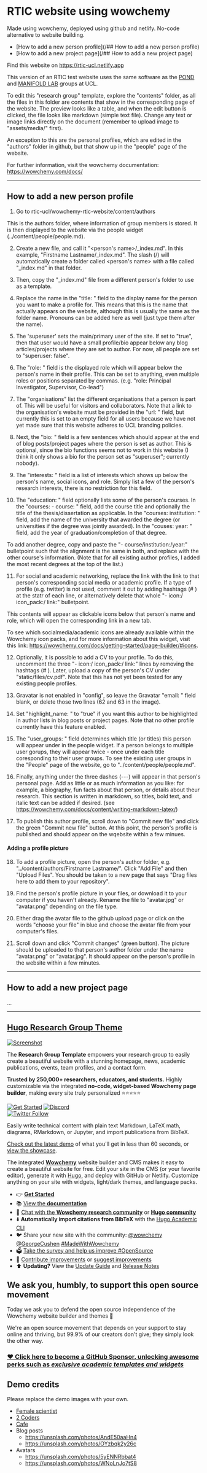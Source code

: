 # RTIC website using wowchemy
Made using wowchemy, deployed using github and netlify. No-code alternative to website building.

- [How to add a new person profile](/## How to add a new person profile)
- [How to add a new project page](/## How to add a new project page)

Find this website on https://rtic-ucl.netlify.app

This version of an RTIC test website uses the same software as the [POND](https://ucl-pond.github.io) and [MANIFOLD LAB](https://manifold-lab.netlify.app) groups at UCL.

To edit this "research group" template, explore the "contents" folder, as all the files in this folder are contents that show in the corresponding page of the website. The preview looks like a table, and when the edit button is clicked, the file looks like markdown (simple text file). Change any text or image links directly on the document (remember to upload image to "assets/media/" first).

An exception to this are the personal profiles, which are edited in the "authors" folder in github, but that show up in the "people" page of the website.

For further information, visit the wowchemy documentation: https://wowchemy.com/docs/

-----------------------------------------------------------------------------
## How to add a new person profile

1. Go to rtic-ucl/wowchemy-rtic-website/content/authors

  This is the authors folder, where information of group members is stored. It is then displayed to the website via the people widget (../content/people/people.md).

2. Create a new file, and call it "<person's name>/_index.md". In this example, "Firstname Lastname/_index.md". The slash (/) will automatically create a folder called <person's name> with a file called "_index.md" in that folder.

3. Then, copy the "_index.md" file from a different person's folder to use as a template. 

4. Replace the name in the "title: " field to the display name for the person you want to make a profile for. This means that this is the name that actually appears on the website, although this is usually the same as the folder name. Pronouns can be added here as well (just type them after the name).

5. The 'superuser' sets the main/primary user of the site. If set to "true", then that user would have a small profile/bio appear below any blog articles/projects where they are set to author. For now, all people are set to "superuser: false".

6. The "role: " field is the displayed role which will appear below the person's name in their profile. This can be set to anything, even multiple roles or positions separated by commas. (e.g. "role: Principal Investigator, Supervisor, Co-lead")

7. The "organisations" list the different organisations that a person is part of. This will be useful for visitors and collaborators. Note that a link to the organisation's website must be provided in the "url: " field, but currently this is set to an empty field for all users because we have not yet made sure that this website adheres to UCL branding policies.

8. Next, the "bio: " field is a few sentences which should appear at the end of blog posts/project pages where the person is set as author. This is optional, since the bio functions seems not to work in this website (I think it only shows a bio for the person set as "superuser"; currently nobody).

9. The "interests: " field is a list of interests which shows up below the person's name, social icons, and role. Simply list a few of the person's research interests, there is no restriction for this field. 

10. The "education: " field optionally lists some of the person's courses. In the "courses: - course: " field, add the course title and optionally the title of the thesis/dissertation as applicable. In the "courses:   institution: " field, add the name of the university that awarded the degree (or universities if the degree was jointly awarded). In the "couses:   year: " field, add the year of graduation/completion of that degree.

  To add another degree, copy and paste the "- course/institution:/year:" bulletpoint such that the alignment is the same in both, and replace with the other course's information. (Note that for all existing author profiles, I added the most recent degrees at the top of the list.)

11. For social and academic networking, replace the link with the link to that person's corresponding social media or academic profile. If a type of profile (e.g. twitter) is not used, comment it out by adding hashtags (# ) at the statr of each line, or alternatively delete that whole "- icon:/ icon_pack:/ link:" bulletpoint.

  This contents will appear as clickable icons below that person's name and role, which will open the corresponding link in a new tab.
  
  To see which socialmedia/academic icons are already available within the Wowchemy icon packs, and for more information about this widget, visit this link: https://wowchemy.com/docs/getting-started/page-builder/#icons.

12. Optionally, it is possible to add a CV to your profile. To do this, uncomment the three "- icon:/  icon_pack:/  link:" lines by removing the hashtags (# ). Later, upload a copy of the person's CV under "static/files/cv.pdf". Note that this has not yet been tested for any existing people profiles.

13. Gravatar is not enabled in "config", so leave the Gravatar "email: " field blank, or delete those two lines (62 and 63 in the image).

14. Set "highlight_name: " to "true" if you want this author to be highlighted in author lists in blog posts or project pages. Note that no other profile currently have this feature enabled.

15. The "user_groups: " field determines which title (or titles) this person will appear under in the people widget. If a person belongs to multiple user gorups, they will appear twice - once under each title coresponding to their user groups. To see the existing user groups in the "People" page of the website, go to "../content/people/people.md".

16. Finally, anything under the three dashes (---) will appear in that person's personal page. Add as little or as much information as you like: for example, a biography, fun facts about that person, or details about theur research. This section is written in markdown, so titles, bold text, and italic text can be added if desired. (see https://wowchemy.com/docs/content/writing-markdown-latex/)

17. To publish this author profile, scroll down to "Commit new file" and click the green "Commit new file" button. At this point, the person's profile is published and should appear on the wqebsite within a few minues.

#### Adding a profile picture

18. To add a profile picture, open the person's author folder, e.g. "../content/authors/Firstname Lastname/". Click "Add File" and then "Upload Files". You should be taken to a new page that says "Drag files here to add them to your repository".

19. Find the person's profile picture in your files, or download it to your computer if you haven't already. Rename the file to "avatar.jpg" or "avatar.png" depending on the file type.

20. Either drag the avatar file to the github upload page or click on the words "choose your file" in blue and choose the avatar file from your computer's files.

21. Scroll down and click "Commit changes" (green button). The picture should be uploaded to that person's author folder under the name "avatar.png" or "avatar.jpg". It should appear on the person's profile in the website within a few minutes.

-----------------------------------------------------------------------------

## How to add a new project page

...

-----------------------------------------------------------------------------


## [Hugo Research Group Theme](https://github.com/wowchemy/starter-hugo-research-group)

[![Screenshot](./preview.png)](https://wowchemy.com/hugo-themes/)

The **Research Group Template** empowers your research group to easily create a beautiful website with a stunning homepage, news, academic publications, events, team profiles, and a contact form.

️**Trusted by 250,000+ researchers, educators, and students.** Highly customizable via the integrated **no-code, widget-based Wowchemy page builder**, making every site truly personalized ⭐⭐⭐⭐⭐

[![Get Started](https://img.shields.io/badge/-Get%20started-ff4655?style=for-the-badge)](https://wowchemy.com/hugo-themes/)
[![Discord](https://img.shields.io/discord/722225264733716590?style=for-the-badge)](https://discord.com/channels/722225264733716590/742892432458252370/742895548159492138)  
[![Twitter Follow](https://img.shields.io/twitter/follow/wowchemy?label=Follow%20on%20Twitter)](https://twitter.com/wowchemy)

Easily write technical content with plain text Markdown, LaTeX math, diagrams, RMarkdown, or Jupyter, and import publications from BibTeX.

[Check out the latest demo](https://research-group.netlify.app/) of what you'll get in less than 60 seconds, or [view the showcase](https://wowchemy.com/creators/).

The integrated [**Wowchemy**](https://wowchemy.com) website builder and CMS makes it easy to create a beautiful website for free. Edit your site in the CMS (or your favorite editor), generate it with [Hugo](https://github.com/gohugoio/hugo), and deploy with GitHub or Netlify. Customize anything on your site with widgets, light/dark themes, and language packs.

- 👉 [**Get Started**](https://wowchemy.com/hugo-themes/)
- 📚 [View the **documentation**](https://wowchemy.com/docs/)
- 💬 [Chat with the **Wowchemy research community**](https://discord.gg/z8wNYzb) or [**Hugo community**](https://discourse.gohugo.io)
- ⬇️ **Automatically import citations from BibTeX** with the [Hugo Academic CLI](https://github.com/wowchemy/hugo-academic-cli)
- 🐦 Share your new site with the community: [@wowchemy](https://twitter.com/wowchemy) [@GeorgeCushen](https://twitter.com/GeorgeCushen) [#MadeWithWowchemy](https://twitter.com/search?q=%23MadeWithWowchemy&src=typed_query)
- 🗳 [Take the survey and help us improve #OpenSource](https://forms.gle/NioD9VhUg7PNmdCAA)
- 🚀 [Contribute improvements](https://github.com/wowchemy/wowchemy-hugo-themes/blob/main/CONTRIBUTING.md) or [suggest improvements](https://github.com/wowchemy/wowchemy-hugo-themes/issues)
- ⬆️ **Updating?** View the [Update Guide](https://wowchemy.com/docs/hugo-tutorials/update/) and [Release Notes](https://github.com/wowchemy/wowchemy-hugo-themes/releases)

## We ask you, humbly, to support this open source movement

Today we ask you to defend the open source independence of the Wowchemy website builder and themes 🐧

We're an open source movement that depends on your support to stay online and thriving, but 99.9% of our creators don't give; they simply look the other way.

### [❤️ Click here to become a GitHub Sponsor, unlocking awesome perks such as _exclusive academic templates and widgets_](https://github.com/sponsors/gcushen)

## Demo credits

Please replace the demo images with your own.

- [Female scientist](https://unsplash.com/photos/uVnRa6mOLOM)
- [2 Coders](https://unsplash.com/photos/kwzWjTnDPLk)
- [Cafe](https://unsplash.com/photos/RnDGGnMEOao)
- Blog posts
  - https://unsplash.com/photos/AndE50aaHn4
  - https://unsplash.com/photos/OYzbqk2y26c
- Avatars
  - https://unsplash.com/photos/5yENNRbbat4
  - https://unsplash.com/photos/WNoLnJo7tS8
